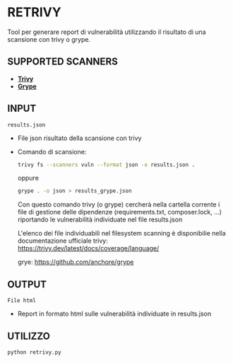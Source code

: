 
# RETRIVY

Tool per generare report di vulnerabilità utilizzando il risultato di una scansione con trivy o grype.

## SUPPORTED SCANNERS

- **[Trivy](https://trivy.dev)**
- **[Grype](https://github.com/anchore/grype)**


## INPUT

`results.json`
  - File json risultato della scansione con trivy
  - Comando di scansione:
    ```bash
    trivy fs --scanners vuln --format json -o results.json .
    ```
	
	oppure
	
	```bash
	grype . -o json > results_grype.json
	```
  	Con questo comando trivy (o grype) cercherà nella cartella corrente i file di gestione delle dipendenze (requirements.txt, composer.lock, ...) riportando le vulnerabilità individuate nel file results.json

    L'elenco dei file individuabili nel filesystem scanning è disponibilie nella documentazione ufficiale
	trivy:
    https://trivy.dev/latest/docs/coverage/language/
	
	grye:
	https://github.com/anchore/grype

## OUTPUT

`File html` 
  - Report in formato html sulle vulnerabilità individuate in results.json

## UTILIZZO

```bash
python retrivy.py
```
